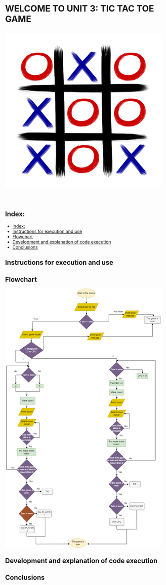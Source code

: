 <h1>
WELCOME TO UNIT 3: TIC TAC TOE GAME 

<br>
<h2 aling="right">
<img src="../imagenes/tictac.png">
</h2>
<br>

## Index:
- [Index:](#index)
- [Instructions for execution and use](#instructions-for-execution-and-use)
- [Flowchart](#flowchart)
- [Development and explanation of code execution](#development-and-explanation-of-code-execution)
- [Conclusions](#conclusions)



## Instructions for execution and use 


## Flowchart 
<img src="../imagenes/Diagrama.png" align="center">

## Development and explanation of code execution

## Conclusions 
